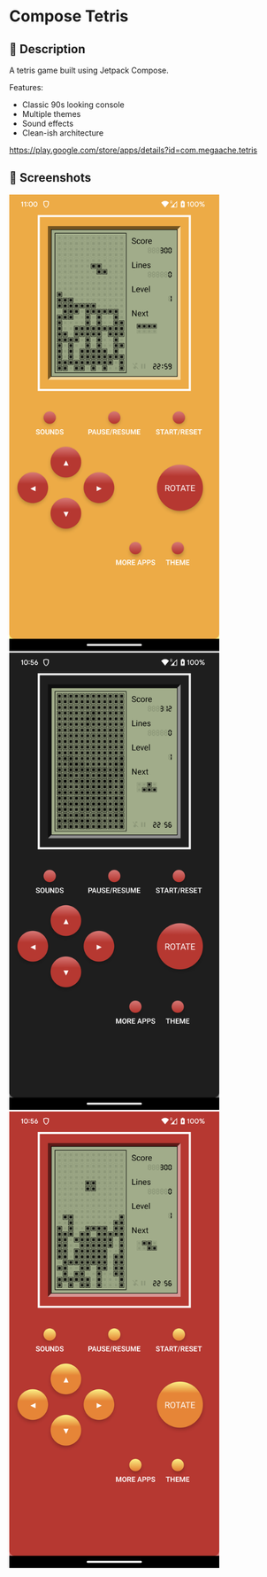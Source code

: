# Compose Tetris

## :scroll: Description

A tetris game built using Jetpack Compose.

Features:
- Classic 90s looking console
- Multiple themes
- Sound effects
- Clean-ish architecture


 https://play.google.com/store/apps/details?id=com.megaache.tetris
<br/>
 

## :camera_flash: Screenshots
<img src="screenshots/phone_1.png" width="380">
<img src="screenshots/phone_2.png" width="380">
<img src="screenshots/phone_3.png" width="380">

 
